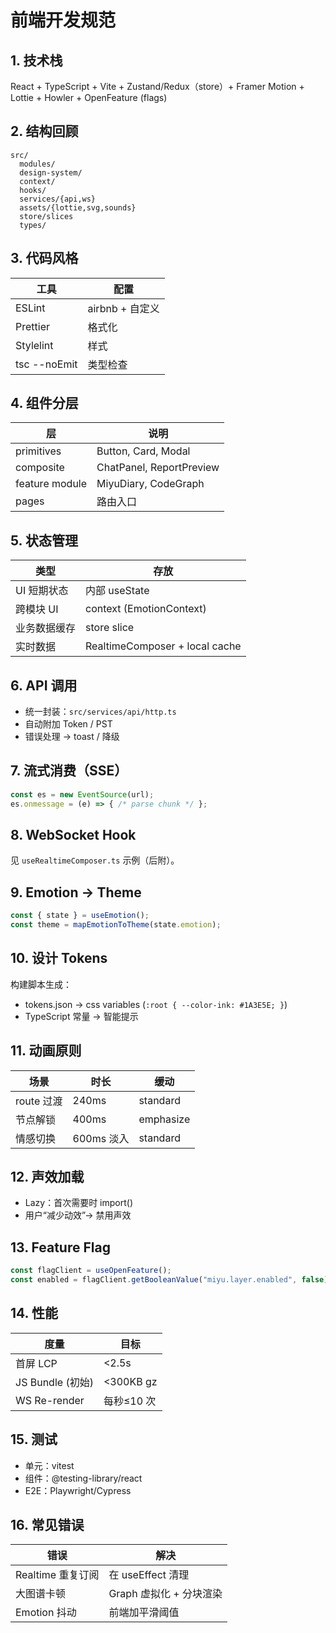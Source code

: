 # 前端开发规范

## 1. 技术栈
React + TypeScript + Vite + Zustand/Redux（store）+ Framer Motion + Lottie + Howler + OpenFeature (flags)

## 2. 结构回顾
```
src/
  modules/
  design-system/
  context/
  hooks/
  services/{api,ws}
  assets/{lottie,svg,sounds}
  store/slices
  types/
```

## 3. 代码风格
| 工具 | 配置 |
|------|------|
| ESLint | airbnb + 自定义 |
| Prettier | 格式化 |
| Stylelint | 样式 |
| tsc --noEmit | 类型检查 |

## 4. 组件分层
| 层 | 说明 |
|----|------|
| primitives | Button, Card, Modal |
| composite | ChatPanel, ReportPreview |
| feature module | MiyuDiary, CodeGraph |
| pages | 路由入口 |

## 5. 状态管理
| 类型 | 存放 |
|------|------|
| UI 短期状态 | 内部 useState |
| 跨模块 UI | context (EmotionContext) |
| 业务数据缓存 | store slice |
| 实时数据 | RealtimeComposer + local cache |

## 6. API 调用
- 统一封装：`src/services/api/http.ts`
- 自动附加 Token / PST
- 错误处理 → toast / 降级

## 7. 流式消费（SSE）
```ts
const es = new EventSource(url);
es.onmessage = (e) => { /* parse chunk */ };
```

## 8. WebSocket Hook
见 `useRealtimeComposer.ts` 示例（后附）。

## 9. Emotion → Theme
```ts
const { state } = useEmotion();
const theme = mapEmotionToTheme(state.emotion);
```

## 10. 设计 Tokens
构建脚本生成：
- tokens.json → css variables (`:root { --color-ink: #1A3E5E; }`)
- TypeScript 常量 → 智能提示

## 11. 动画原则
| 场景 | 时长 | 缓动 |
|------|------|------|
| route 过渡 | 240ms | standard |
| 节点解锁 | 400ms | emphasize |
| 情感切换 | 600ms 淡入 | standard |

## 12. 声效加载
- Lazy：首次需要时 import()
- 用户“减少动效”→ 禁用声效

## 13. Feature Flag
```ts
const flagClient = useOpenFeature();
const enabled = flagClient.getBooleanValue("miyu.layer.enabled", false);
```

## 14. 性能
| 度量 | 目标 |
|------|------|
| 首屏 LCP | <2.5s |
| JS Bundle (初始) | <300KB gz |
| WS Re-render | 每秒≤10 次 |

## 15. 测试
- 单元：vitest
- 组件：@testing-library/react
- E2E：Playwright/Cypress

## 16. 常见错误
| 错误 | 解决 |
|------|------|
| Realtime 重复订阅 | 在 useEffect 清理 |
| 大图谱卡顿 | Graph 虚拟化 + 分块渲染 |
| Emotion 抖动 | 前端加平滑阈值 |
